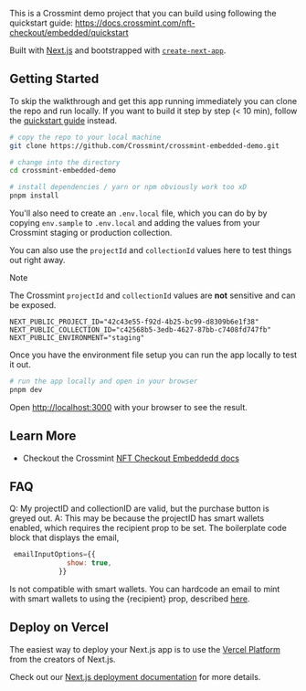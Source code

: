 This is a Crossmint demo project that you can build using following the quickstart guide:
<https://docs.crossmint.com/nft-checkout/embedded/quickstart>

Built with [Next.js](https://nextjs.org/) and bootstrapped with [`create-next-app`](https://github.com/vercel/next.js/tree/canary/packages/create-next-app).

## Getting Started

To skip the walkthrough and get this app running immediately you can clone the repo and run locally. If you want to build it step by step (< 10 min), follow the [quickstart guide](https://docs.crossmint.com/nft-checkout/embedded/quickstart) instead.

```bash
# copy the repo to your local machine
git clone https://github.com/Crossmint/crossmint-embedded-demo.git

# change into the directory
cd crossmint-embedded-demo

# install dependencies / yarn or npm obviously work too xD
pnpm install
```

You'll also need to create an `.env.local` file, which you can do by by copying `env.sample` to `.env.local` and adding the values from your Crossmint staging or production collection.

You can also use the `projectId` and `collectionId` values here to test things out right away.

> [!NOTE]  
> The Crossmint `projectId` and `collectionId` values are **not** sensitive and can be exposed.

```shell
NEXT_PUBLIC_PROJECT_ID="42c43e55-f92d-4b25-bc99-d8309b6e1f38"
NEXT_PUBLIC_COLLECTION_ID="c42568b5-3edb-4627-87bb-c7408fd747fb"
NEXT_PUBLIC_ENVIRONMENT="staging"
```

Once you have the environment file setup you can run the app locally to test it out.

```bash
# run the app locally and open in your browser
pnpm dev
```

Open [http://localhost:3000](http://localhost:3000) with your browser to see the result.

## Learn More

- Checkout the Crossmint [NFT Checkout Embeddedd docs](https://docs.crossmint.com/nft-checkout/embedded/overview)

## FAQ

Q: My projectID and collectionID are valid, but the purchase button is greyed out.
A: This may be because the projectID has smart wallets enabled, which requires the recipient prop to be set. The boilerplate code block that displays the email,

``` Javascript
 emailInputOptions={{
              show: true,
            }}
```

Is not compatible with smart wallets. You can hardcode an email to mint with smart wallets to using the {recipient} prop, described [here](https://docs.crossmint.com/nft-checkout/advanced/component-properties#subproperties).

## Deploy on Vercel

The easiest way to deploy your Next.js app is to use the [Vercel Platform](https://vercel.com/new?utm_medium=default-template&filter=next.js&utm_source=create-next-app&utm_campaign=create-next-app-readme) from the creators of Next.js.

Check out our [Next.js deployment documentation](https://nextjs.org/docs/deployment) for more details.
